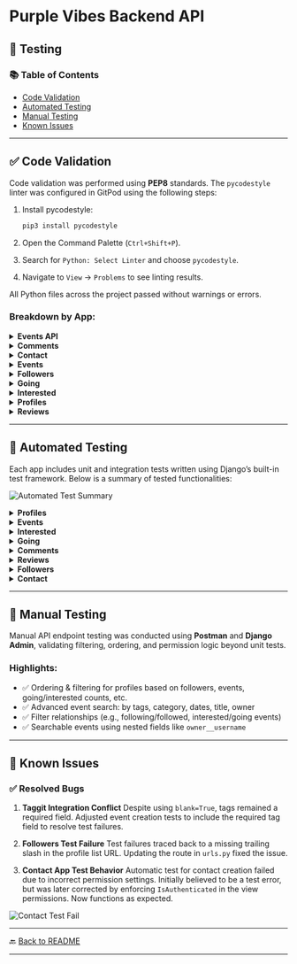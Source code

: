 
# **Purple Vibes Backend API**

## 🧪 Testing

### 📚 Table of Contents

* [Code Validation](#code-validation)
* [Automated Testing](#automated-testing)
* [Manual Testing](#manual-testing)
* [Known Issues](#known-issues)

---

## ✅ Code Validation

Code validation was performed using **PEP8** standards. The `pycodestyle` linter was configured in GitPod using the following steps:

1. Install pycodestyle:

   ```bash
   pip3 install pycodestyle
   ```
2. Open the Command Palette (`Ctrl+Shift+P`).
3. Search for `Python: Select Linter` and choose `pycodestyle`.
4. Navigate to `View` → `Problems` to see linting results.

All Python files across the project passed without warnings or errors.

### Breakdown by App:

<details>
<summary><strong>Events API</strong></summary>

* ✅ `permissions.py`
* ✅ `serializers.py`
* ✅ `views.py`
* ✅ `models.py`
* ✅ `urls.py`

</details>

<details>
<summary><strong>Comments</strong></summary>

* ✅ `models.py`
* ✅ `serializers.py`
* ✅ `tests.py`
* ✅ `urls.py`
* ✅ `views.py`

</details>

<details>
<summary><strong>Contact</strong></summary>

* ✅ `models.py`
* ✅ `serializers.py`
* ✅ `tests.py`
* ✅ `urls.py`
* ✅ `views.py`

</details>

<details>
<summary><strong>Events</strong></summary>

* ✅ `models.py`
* ✅ `serializers.py`
* ✅ `tests.py`
* ✅ `urls.py`
* ✅ `views.py`

</details>

<details>
<summary><strong>Followers</strong></summary>

* ✅ `models.py`
* ✅ `serializers.py`
* ✅ `tests.py`
* ✅ `urls.py`
* ✅ `views.py`

</details>

<details>
<summary><strong>Going</strong></summary>

* ✅ `models.py`
* ✅ `serializers.py`
* ✅ `tests.py`
* ✅ `urls.py`
* ✅ `views.py`

</details>

<details>
<summary><strong>Interested</strong></summary>

* ✅ `models.py`
* ✅ `serializers.py`
* ✅ `tests.py`
* ✅ `urls.py`
* ✅ `views.py`

</details>

<details>
<summary><strong>Profiles</strong></summary>

* ✅ `models.py`
* ✅ `serializers.py`
* ✅ `tests.py`
* ✅ `urls.py`
* ✅ `views.py`

</details>

<details>
<summary><strong>Reviews</strong></summary>

* ✅ `models.py`
* ✅ `serializers.py`
* ✅ `tests.py`
* ✅ `urls.py`
* ✅ `views.py`

</details>

---

## 🤖 Automated Testing

Each app includes unit and integration tests written using Django’s built-in test framework. Below is a summary of tested functionalities:

![Automated Test Summary](images/test-summary.png)

<details>
<summary><strong>Profiles</strong></summary>

| Status | Test                                  |
| :----: | ------------------------------------- |
|    ✅   | Auto-creation on user registration    |
|    ✅   | Profile listing & retrieval           |
|    ✅   | Restrict unauthorized updates/deletes |

</details>

<details>
<summary><strong>Events</strong></summary>

| Status | Test                                 |
| :----: | ------------------------------------ |
|    ✅   | Event CRUD operations                |
|    ✅   | Permissions respected for creators   |
|    ✅   | Handles valid/invalid IDs gracefully |

</details>

<details>
<summary><strong>Interested</strong></summary>

| Status | Test                             |
| :----: | -------------------------------- |
|    ✅   | CRUD operations & access control |
|    ✅   | Prevents duplicate interests     |

</details>

<details>
<summary><strong>Going</strong></summary>

| Status | Test                             |
| :----: | -------------------------------- |
|    ✅   | CRUD operations & validation     |
|    ✅   | Prevents duplicate going records |

</details>

<details>
<summary><strong>Comments</strong></summary>

| Status | Test                             |
| :----: | -------------------------------- |
|    ✅   | Comment creation, update, delete |
|    ✅   | Proper permission enforcement    |

</details>

<details>
<summary><strong>Reviews</strong></summary>

| Status | Test                                     |
| :----: | ---------------------------------------- |
|    ✅   | Review creation & rating logic           |
|    ✅   | Prevents multiple reviews per user/event |

</details>

<details>
<summary><strong>Followers</strong></summary>

| Status | Test                       |
| :----: | -------------------------- |
|    ✅   | Follower logic verified    |
|    ✅   | Prevents duplicate follows |

</details>

<details>
<summary><strong>Contact</strong></summary>

| Status | Test                                                    |
| :----: | ------------------------------------------------------- |
|    ❌   | Contact creation test (logged-in) not implemented fully |
|    ✅   | Permissions now prevent contact creation by guests      |

</details>

---

## 🧪 Manual Testing

Manual API endpoint testing was conducted using **Postman** and **Django Admin**, validating filtering, ordering, and permission logic beyond unit tests.

### Highlights:

* ✅ Ordering & filtering for profiles based on followers, events, going/interested counts, etc.
* ✅ Advanced event search: by tags, category, dates, title, owner
* ✅ Filter relationships (e.g., following/followed, interested/going events)
* ✅ Searchable events using nested fields like `owner__username`

---

## 🐞 Known Issues

### ✅ Resolved Bugs

1. **Taggit Integration Conflict**
   Despite using `blank=True`, tags remained a required field. Adjusted event creation tests to include the required tag field to resolve test failures.

2. **Followers Test Failure**
   Test failures traced back to a missing trailing slash in the profile list URL. Updating the route in `urls.py` fixed the issue.

3. **Contact App Test Behavior**
   Automatic test for contact creation failed due to incorrect permission settings. Initially believed to be a test error, but was later corrected by enforcing `IsAuthenticated` in the view permissions. Now functions as expected.

![Contact Test Fail](images/fail_create_contact_test.png)

---

🔙 [Back to README](README.md)

---


